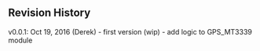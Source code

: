 Revision History
---------------------------------------------------------

v0.0.1: Oct 19, 2016 (Derek)
	- first version (wip)
	- add logic to GPS_MT3339 module
